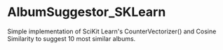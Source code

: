 # AlbumSuggestor_SKLearn
Simple implementation of SciKit Learn's CounterVectorizer() and Cosine Similarity to suggest 10 most similar albums.
